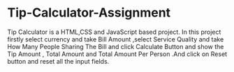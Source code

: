 # Tip-Calculator-Assignment
Tip Calculator is a HTML,CSS and JavaScript based project. In this project firstly select currency and take Bill Amount ,select Service Quality and take How Many People Sharing The Bill and click Calculate Button and show the Tip Amount , Total  Amount and Total Amount Per Person .And click on Reset button and reset all the input fields.   
